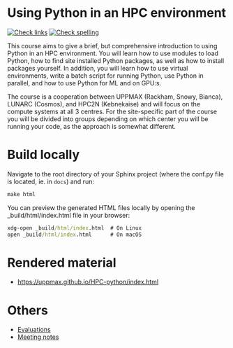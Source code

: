 # Using Python in an HPC environment

<!-- markdownlint-disable MD013 --><!-- Badges cannot be split up over lines, hence will break 80 characters per line -->

[![Check links](https://github.com/UPPMAX/HPC-python/actions/workflows/check_links.yaml/badge.svg?branch=main)](https://github.com/UPPMAX/HPC-python/actions/workflows/check_links.yaml)
[![Check spelling](https://github.com/UPPMAX/HPC-python/actions/workflows/check_spelling.yaml/badge.svg?branch=main)](https://github.com/UPPMAX/HPC-python/actions/workflows/check_spelling.yaml)

<!-- markdownlint-enable MD013 -->

This course aims to give a brief, but comprehensive introduction to using Python in an HPC environment. You will learn how to use modules to load Python, how to find site installed Python packages, as well as how to install packages yourself. In addition, you will learn how to use virtual environments, write a batch script for running Python, use Python in parallel, and how to use Python for ML and on GPU:s. 

The course is a cooperation between UPPMAX (Rackham, Snowy, Bianca), LUNARC (Cosmos), and HPC2N (Kebnekaise) and will focus on the compute systems at all 3 centres. For the site-specific part of the course you will be divided into groups depending on which center you will be running your code, as the approach is somewhat different. 

# Build locally  

Navigate to the root directory of your Sphinx project (where the conf.py file is located, ie. in `docs`) and run:

```cmd
make html
```

You can preview the generated HTML files locally by opening the _build/html/index.html file in your browser:

```cmd
xdg-open _build/html/index.html  # On Linux
open _build/html/index.html      # On macOS
```


# Rendered material

- https://uppmax.github.io/HPC-python/index.html

# Others

- [Evaluations](evaluations/README.md)
- [Meeting notes](meeting_notes/README.md)

